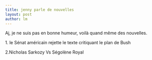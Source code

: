 ```yaml
---
title: jenny parle de nouvelles 
layout: post
author: lm
---
```

<p>Aj, je ne suis pas en bonne humeur, voilà quand même des nouvelles.</p>
<p>1. le Sénat américain rejette le texte critiquant le plan de Bush</p>
<p>2.Nicholas Sarkozy Vs Ségolène Royal </p>
